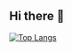 ## Hi there 👋

[![Top Langs](https://github-readme-stats.vercel.app/api/top-langs/?username=Unikamo)](https://github.com/anuraghazra/github-readme-stats)

<!--
**Unikamo/Unikamo** is a ✨ _special_ ✨ repository because its `README.md` (this file) appears on your GitHub profile.

Here are some ideas to get you started:

- 🔭 I’m currently working on ...
- 🌱 I’m currently learning ...
- 👯 I’m looking to collaborate on ...
- 🤔 I’m looking for help with ...
- 💬 Ask me about ...
- 📫 How to reach me: ...
- 😄 Pronouns: ...
- ⚡ Fun fact: ...
-->
